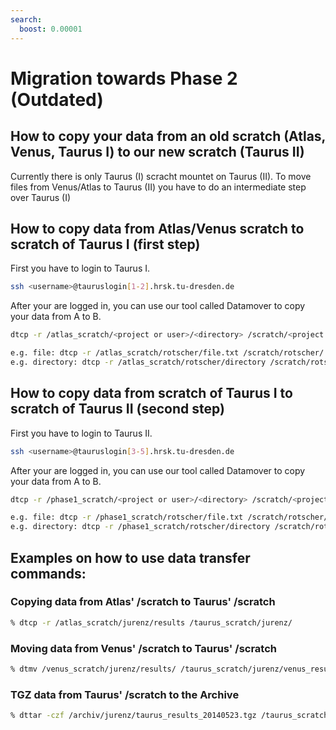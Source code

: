 ```yaml
---
search:
  boost: 0.00001
---
```


# Migration towards Phase 2 (Outdated)

## How to copy your data from an old scratch (Atlas, Venus, Taurus I) to our new scratch (Taurus II)

Currently there is only Taurus (I) scracht mountet on Taurus (II). To
move files from Venus/Atlas to Taurus (II) you have to do an
intermediate step over Taurus (I)

## How to copy data from Atlas/Venus scratch to scratch of Taurus I (first step)

First you have to login to Taurus I.

```Bash
ssh <username>@tauruslogin[1-2].hrsk.tu-dresden.de
```

After your are logged in, you can use our tool called Datamover to copy
your data from A to B.

```Bash
dtcp -r /atlas_scratch/<project or user>/<directory> /scratch/<project or user>/<directory>

e.g. file: dtcp -r /atlas_scratch/rotscher/file.txt /scratch/rotscher/
e.g. directory: dtcp -r /atlas_scratch/rotscher/directory /scratch/rotscher/
```

## How to copy data from scratch of Taurus I to scratch of Taurus II (second step)

First you have to login to Taurus II.

```Bash
ssh <username>@tauruslogin[3-5].hrsk.tu-dresden.de
```

After your are logged in, you can use our tool called Datamover to copy
your data from A to B.

```Bash
dtcp -r /phase1_scratch/<project or user>/<directory> /scratch/<project or user>/<directory>

e.g. file: dtcp -r /phase1_scratch/rotscher/file.txt /scratch/rotscher/
e.g. directory: dtcp -r /phase1_scratch/rotscher/directory /scratch/rotscher/
```

## Examples on how to use data transfer commands:

### Copying data from Atlas' /scratch to Taurus' /scratch

```Bash
% dtcp -r /atlas_scratch/jurenz/results /taurus_scratch/jurenz/
```

### Moving data from Venus' /scratch to Taurus' /scratch

```Bash
% dtmv /venus_scratch/jurenz/results/ /taurus_scratch/jurenz/venus_results
```

### TGZ data from Taurus' /scratch to the Archive

```Bash
% dttar -czf /archiv/jurenz/taurus_results_20140523.tgz /taurus_scratch/jurenz/results
```
